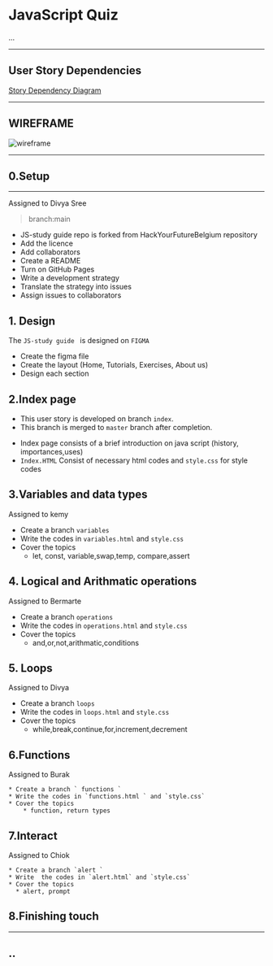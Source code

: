 # JavaScript Quiz

...

---

## User Story Dependencies

[Story Dependency Diagram](https://excalidraw.com/)

---

## WIREFRAME

![wireframe]()

---

## 0.Setup

---
Assigned to Divya Sree
> branch:main
 * JS-study guide repo is forked from HackYourFutureBelgium repository
 * Add the licence
 * Add collaborators
 * Create a README
 * Turn on GitHub Pages
 * Write a development strategy
 * Translate the strategy into issues
 * Assign issues to collaborators


## 1. Design

The `JS-study guide ` is designed on `FIGMA`
* Create the figma file
* Create the layout (Home, Tutorials, Exercises, About us)
* Design each section

## 2.Index page

- This user story is developed on branch `index`.
- This branch is merged to `master` branch after completion.
* Index page consists of a brief introduction on java script (history, importances,uses)
* `Index.HTML` Consist of necessary html codes and `style.css` for style codes

## 3.Variables and data types
Assigned to kemy
* Create a branch ` variables `
* Write the codes in `variables.html` and `style.css`
* Cover the topics 
   * let, const, variable,swap,temp, compare,assert

## 4. Logical and Arithmatic operations
Assigned to Bermarte
 * Create a branch ` operations `
 *  Write the codes in `operations.html` and `style.css`
 * Cover the topics 
   * and,or,not,arithmatic,conditions
 
## 5. Loops
Assigned to Divya
  * Create a branch ` loops `
  * Write the codes in ` loops.html ` and `style.css`
  * Cover the topics
      * while,break,continue,for,increment,decrement
      
 ## 6.Functions
 
 Assigned to Burak
 
    * Create a branch ` functions `
    * Write the codes in `functions.html ` and `style.css`
    * Cover the topics
        * function, return types
        
  ## 7.Interact
  
  Assigned to Chiok
  
    * Create a branch `alert `
    * Write  the codes in `alert.html` and `style.css`
    * Cover the topics
      * alert, prompt
      
 ## 8.Finishing touch

---

## ..
